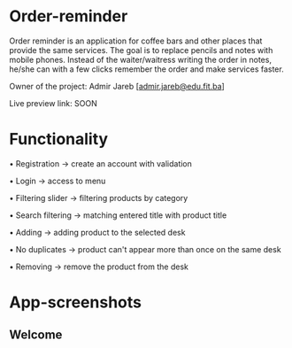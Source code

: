 # Order-reminder
Order reminder is an application for coffee bars and other places that provide the same services. The goal is to replace pencils and notes with mobile phones. Instead of the waiter/waitress 
writing the order in notes, he/she can with a few clicks remember the order and make services faster.

Owner of the project: Admir Jareb [admir.jareb@edu.fit.ba]

Live preview link: SOON

# Functionality

• Registration -> create an account with validation

• Login -> access to menu

• Filtering slider -> filtering products by category

• Search filtering -> matching entered title with product title

• Adding -> adding product to the selected desk

• No duplicates -> product can't appear more than once on the same desk

• Removing -> remove the product from the desk

# App-screenshots

## Welcome
